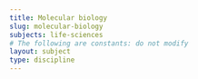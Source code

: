 ```yaml
---
title: Molecular biology
slug: molecular-biology
subjects: life-sciences
# The following are constants: do not modify
layout: subject
type: discipline
---
```

